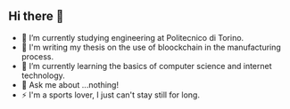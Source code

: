 ## Hi there 👋
- 🔭 I’m currently studying engineering at Politecnico di Torino.
- 🤠 I'm writing my thesis on the use of bloockchain in the manufacturing process.
- 🌱 I’m currently learning the basics of computer science and internet technology.
- 💬 Ask me about ...nothing!
- ⚡ I'm a sports lover, I just can't stay still for long.
<!--
**rimosoma/rimosoma** is a ✨ _special_ ✨ repository because its `README.md` (this file) appears on your GitHub profile.

Here are some ideas to get you started:


-->
